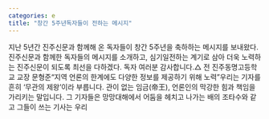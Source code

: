 ```yaml
---
categories: e
title: "창간 5주년독자들이 전하는 메시지"
---
```

지난 5년간 진주신문과 함께해 온 독자들이 창간 5주년을 축하하는 메시지를 보내왔다. 진주신문과 함께한 독자들의 메시지를 소개하고, 심기일전하는 계기로 삼아 더욱 노력하는 진주신문이 되도록 최선을 다하겠다. 독자 여러분 감사합니다.△ 전 진주동명고등학교 교장 문형준“지역 언론의 한계에도 다양한 정보를 제공하기 위해 노력”우리는 기자를 흔히 ‘무관의 제왕’이라 부릅니다. 관이 없는 임금(帝王), 언론인의 막강한 힘과 책임을 가리키는 말입니다. 그 기자들은 망망대해에서 어둠을 헤치고 나가는 배의 조타수와 같고 그들이 쓰는 기사는 우리